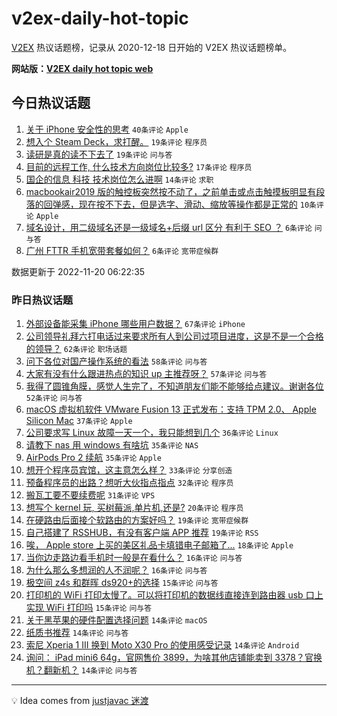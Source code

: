 # v2ex-daily-hot-topic

[V2EX](https://www.v2ex.com/) 热议话题榜，记录从 2020-12-18 日开始的 V2EX 热议话题榜单。

**网站版：[V2EX daily hot topic web](https://boojack.github.io/v2ex-daily-hot-topic-web/)**

## 今日热议话题

<!-- TODAY BEGIN -->

1. [关于 iPhone 安全性的思考](https://www.v2ex.com/t/896534) `40条评论` `Apple`
1. [想入个 Steam Deck，求打醒。](https://www.v2ex.com/t/896537) `19条评论` `程序员`
1. [读研是真的读不下去了](https://www.v2ex.com/t/896530) `19条评论` `问与答`
1. [目前的远程工作, 什么技术方向岗位比较多?](https://www.v2ex.com/t/896516) `17条评论` `程序员`
1. [国企的信息 科技 技术岗位怎么进啊](https://www.v2ex.com/t/896533) `14条评论` `求职`
1. [macbookair2019 版的触控板突然按不动了，之前单击或点击触摸板明显有段落的回弹感，现在按不下去，但是选字、滑动、缩放等操作都是正常的](https://www.v2ex.com/t/896518) `10条评论` `Apple`
1. [域名设计，用二级域名还是一级域名+后缀 url 区分 有利于 SEO ？](https://www.v2ex.com/t/896535) `6条评论` `问与答`
1. [广州 FTTR 手机宽带套餐如何？](https://www.v2ex.com/t/896529) `6条评论` `宽带症候群`

数据更新于 2022-11-20 06:22:35

<!-- TODAY END -->

### 昨日热议话题

<!-- YESTERDAY BEGIN -->

1. [外部设备能采集 iPhone 哪些用户数据？](https://www.v2ex.com/t/896371) `67条评论` `iPhone`
1. [公司领导礼拜六打电话过来要求所有人到公司过项目进度，这是不是一个合格的领导？](https://www.v2ex.com/t/896399) `62条评论` `职场话题`
1. [问下各位对国产操作系统的看法](https://www.v2ex.com/t/896404) `58条评论` `问与答`
1. [大家有没有什么跟进热点的知识 up 主推荐呀？](https://www.v2ex.com/t/896370) `57条评论` `问与答`
1. [我得了圆锥角膜，感觉人生完了，不知道朋友们能不能够给点建议。谢谢各位](https://www.v2ex.com/t/896412) `52条评论` `问与答`
1. [macOS 虚拟机软件 VMware Fusion 13 正式发布：支持 TPM 2.0、 Apple Silicon Mac](https://www.v2ex.com/t/896350) `37条评论` `Apple`
1. [公司要求写 Linux 故障一天一个，我只能想到几个](https://www.v2ex.com/t/896393) `36条评论` `Linux`
1. [请教下 nas 用 windows 有啥坑](https://www.v2ex.com/t/896363) `35条评论` `NAS`
1. [AirPods Pro 2 续航](https://www.v2ex.com/t/896366) `35条评论` `Apple`
1. [想开个程序员宾馆，这主意怎么样？](https://www.v2ex.com/t/896467) `33条评论` `分享创造`
1. [预备程序员的出路？想听大伙指点指点](https://www.v2ex.com/t/896437) `32条评论` `程序员`
1. [搬瓦工要不要续费呢](https://www.v2ex.com/t/896392) `31条评论` `VPS`
1. [想写个 kernel 玩, 买树莓派,单片机,还是?](https://www.v2ex.com/t/896424) `20条评论` `程序员`
1. [在硬路由后面接个软路由的方案好吗？](https://www.v2ex.com/t/896483) `19条评论` `宽带症候群`
1. [自己搭建了 RSSHUB，有没有客户端 APP 推荐](https://www.v2ex.com/t/896379) `19条评论` `RSS`
1. [唉， Apple store 上买的美区礼品卡填错电子邮箱了...](https://www.v2ex.com/t/896469) `18条评论` `Apple`
1. [当你边走路边看手机时一般是在看什么？](https://www.v2ex.com/t/896428) `16条评论` `问与答`
1. [为什么那么多想润的人不润呢？](https://www.v2ex.com/t/896402) `16条评论` `问与答`
1. [极空间 z4s 和群晖 ds920+的选择](https://www.v2ex.com/t/896397) `15条评论` `问与答`
1. [打印机的 WiFi 打印太慢了。可以将打印机的数据线直接连到路由器 usb 口上实现 WiFi 打印吗](https://www.v2ex.com/t/896356) `15条评论` `问与答`
1. [关于黑苹果的硬件配置选择问题](https://www.v2ex.com/t/896451) `14条评论` `macOS`
1. [纸质书推荐](https://www.v2ex.com/t/896448) `14条评论` `问与答`
1. [索尼 Xperia 1 III 换到 Moto X30 Pro 的使用感受记录](https://www.v2ex.com/t/896439) `14条评论` `Android`
1. [询问： iPad mini6 64g，官网售价 3899，为啥其他店铺能卖到 3378？官换机？翻新机？](https://www.v2ex.com/t/896355) `14条评论` `问与答`

<!-- YESTERDAY END -->

---

💡 Idea comes from [justjavac 迷渡](https://github.com/justjavac/)
